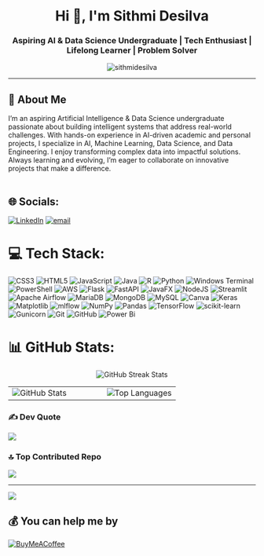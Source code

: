 <h1 align="center">Hi 👋, I'm Sithmi Desilva</h1>
<h3 align="center">Aspiring AI & Data Science Undergraduate | Tech Enthusiast | Lifelong Learner | Problem Solver</h3>

<p align="center">
  <img src="https://komarev.com/ghpvc/?username=sithmidesilva&label=Profile%20views&color=0e75b6&style=flat" alt="sithmidesilva" />
</p>

---

## 🌟 About Me
I’m an aspiring Artificial Intelligence & Data Science undergraduate passionate about building intelligent systems that address real-world challenges. With hands-on experience in AI-driven academic and personal projects, I specialize in AI, Machine Learning, Data Science, and Data Engineering. I enjoy transforming complex data into impactful solutions. Always learning and evolving, I’m eager to collaborate on innovative  projects that make a difference.<br><br>


## 🌐 Socials:
[![LinkedIn](https://img.shields.io/badge/LinkedIn-%230077B5.svg?logo=linkedin&logoColor=white)](https://www.linkedin.com/in/sithmi-desilva-b0b43827a/)
 [![email](https://img.shields.io/badge/Email-D14836?logo=gmail&logoColor=white)](mailto:suveendradesilva@gmail.com) 

# 💻 Tech Stack:
![CSS3](https://img.shields.io/badge/css3-%231572B6.svg?style=plastic&logo=css3&logoColor=white) ![HTML5](https://img.shields.io/badge/html5-%23E34F26.svg?style=plastic&logo=html5&logoColor=white) ![JavaScript](https://img.shields.io/badge/javascript-%23323330.svg?style=plastic&logo=javascript&logoColor=%23F7DF1E) ![Java](https://img.shields.io/badge/java-%23ED8B00.svg?style=plastic&logo=openjdk&logoColor=white) ![R](https://img.shields.io/badge/r-%23276DC3.svg?style=plastic&logo=r&logoColor=white) ![Python](https://img.shields.io/badge/python-3670A0?style=plastic&logo=python&logoColor=ffdd54) ![Windows Terminal](https://img.shields.io/badge/Windows%20Terminal-%234D4D4D.svg?style=plastic&logo=windows-terminal&logoColor=white) ![PowerShell](https://img.shields.io/badge/PowerShell-%235391FE.svg?style=plastic&logo=powershell&logoColor=white) ![AWS](https://img.shields.io/badge/AWS-%23FF9900.svg?style=plastic&logo=amazon-aws&logoColor=white) ![Flask](https://img.shields.io/badge/flask-%23000.svg?style=plastic&logo=flask&logoColor=white) ![FastAPI](https://img.shields.io/badge/FastAPI-005571?style=plastic&logo=fastapi) ![JavaFX](https://img.shields.io/badge/javafx-%23FF0000.svg?style=plastic&logo=javafx&logoColor=white) ![NodeJS](https://img.shields.io/badge/node.js-6DA55F?style=plastic&logo=node.js&logoColor=white) ![Streamlit](https://img.shields.io/badge/Streamlit-%23FE4B4B.svg?style=plastic&logo=streamlit&logoColor=white) ![Apache Airflow](https://img.shields.io/badge/Apache%20Airflow-017CEE?style=plastic&logo=Apache%20Airflow&logoColor=white) ![MariaDB](https://img.shields.io/badge/MariaDB-003545?style=plastic&logo=mariadb&logoColor=white) ![MongoDB](https://img.shields.io/badge/MongoDB-%234ea94b.svg?style=plastic&logo=mongodb&logoColor=white) ![MySQL](https://img.shields.io/badge/mysql-4479A1.svg?style=plastic&logo=mysql&logoColor=white) ![Canva](https://img.shields.io/badge/Canva-%2300C4CC.svg?style=plastic&logo=Canva&logoColor=white) ![Keras](https://img.shields.io/badge/Keras-%23D00000.svg?style=plastic&logo=Keras&logoColor=white) ![Matplotlib](https://img.shields.io/badge/Matplotlib-%23ffffff.svg?style=plastic&logo=Matplotlib&logoColor=black) ![mlflow](https://img.shields.io/badge/mlflow-%23d9ead3.svg?style=plastic&logo=numpy&logoColor=blue) ![NumPy](https://img.shields.io/badge/numpy-%23013243.svg?style=plastic&logo=numpy&logoColor=white) ![Pandas](https://img.shields.io/badge/pandas-%23150458.svg?style=plastic&logo=pandas&logoColor=white) ![TensorFlow](https://img.shields.io/badge/TensorFlow-%23FF6F00.svg?style=plastic&logo=TensorFlow&logoColor=white) ![scikit-learn](https://img.shields.io/badge/scikit--learn-%23F7931E.svg?style=plastic&logo=scikit-learn&logoColor=white) ![Gunicorn](https://img.shields.io/badge/gunicorn-%298729.svg?style=plastic&logo=gunicorn&logoColor=white) ![Git](https://img.shields.io/badge/git-%23F05033.svg?style=plastic&logo=git&logoColor=white) ![GitHub](https://img.shields.io/badge/github-%23121011.svg?style=plastic&logo=github&logoColor=white) ![Power Bi](https://img.shields.io/badge/power_bi-F2C811?style=plastic&logo=powerbi&logoColor=black)
# 📊 GitHub Stats:

<p align="center">
  <img src="https://nirzak-streak-stats.vercel.app/?user=SithmiDesilva&theme=dark&hide_border=false" alt="GitHub Streak Stats" />
</p>
<table align="center">
  <tr>
    <td>
      <img src="https://github-readme-stats.vercel.app/api?username=SithmiDesilva&theme=dark&hide_border=false&include_all_commits=false&count_private=true" alt="GitHub Stats" />
    </td>
    <td width="50">
      <!-- Spacer -->
    </td>
    <td>
      <img src="https://github-readme-stats.vercel.app/api/top-langs/?username=SithmiDesilva&theme=dark&hide_border=false&include_all_commits=false&count_private=true&layout=compact" alt="Top Languages" />
    </td>
  </tr>
</table>




### ✍️ Dev Quote
![](https://quotes-github-readme.vercel.app/api?type=horizontal&theme=dark)

### 🔝 Top Contributed Repo
![](https://github-contributor-stats.vercel.app/api?username=SithmiDesilva&limit=5&theme=tokyonight&combine_all_yearly_contributions=true)

---
[![](https://visitcount.itsvg.in/api?id=SithmiDesilva&icon=0&color=6)](https://visitcount.itsvg.in)

## 💰 You can help me by 
  [![BuyMeACoffee](https://img.shields.io/badge/Buy%20Me%20a%20Coffee-ffdd00?style=for-the-badge&logo=buy-me-a-coffee&logoColor=black)](https://buymeacoffee.com/SithmiDesilva) 



